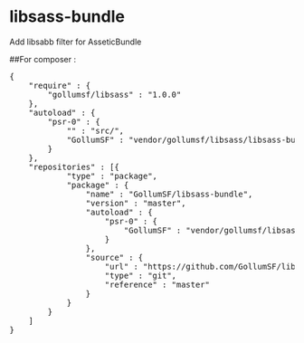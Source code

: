 # libsass-bundle
Add libsabb filter for AsseticBundle


##For composer :

<pre>
{
	"require" : {
		"gollumsf/libsass" : "1.0.0"
	},
	"autoload" : {
		"psr-0" : {
			"" : "src/",
			"GollumSF" : "vendor/gollumsf/libsass/libsass-bundle"
		}
	},
	"repositories" : [{
			"type" : "package",
			"package" : {
				"name" : "GollumSF/libsass-bundle",
				"version" : "master",
				"autoload" : {
					"psr-0" : {
						"GollumSF" : "vendor/gollumsf/libsass/libsass-bundle"
					}
				},
				"source" : {
					"url" : "https://github.com/GollumSF/libsass-bundle.git",
					"type" : "git",
					"reference" : "master"
				}
			}
		}
	]
}
</pre>
